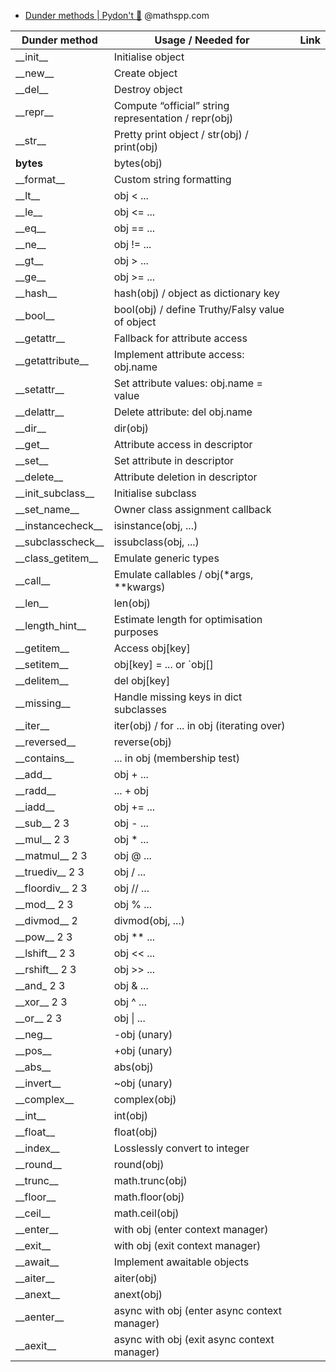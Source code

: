 ﻿- [Dunder methods | Pydon't 🐍](https://mathspp.com/blog/pydonts/dunder-methods) @mathspp.com


| Dunder method |	Usage / Needed for | Link |
| --- | --- | --- |
| \_\_init\_\_ | Initialise object ||
| \_\_new\_\_ | Create object ||
| \_\_del\_\_ | Destroy object ||
| \_\_repr\_\_ | Compute “official” string representation / repr(obj) ||
| \_\_str\_\_ | Pretty print object / str(obj) / print(obj) ||
| __bytes__ | bytes(obj) ||
| \_\_format\_\_ | Custom string formatting ||
| \_\_lt\_\_ | obj < ... ||
| \_\_le\_\_ | obj <= ... ||
| \_\_eq\_\_ | obj == ... ||
| \_\_ne\_\_ | obj != ... ||
| \_\_gt\_\_ | obj > ... ||
| \_\_ge\_\_ | obj >= ... ||
| \_\_hash\_\_ | hash(obj) / object as dictionary key ||
| \_\_bool\_\_ | bool(obj) / define Truthy/Falsy value of object ||
| \_\_getattr\_\_ | Fallback for attribute access ||
| \_\_getattribute\_\_ | Implement attribute access: obj.name ||
| \_\_setattr\_\_ | Set attribute values: obj.name = value ||
| \_\_delattr\_\_ | Delete attribute: del obj.name ||
| \_\_dir\_\_ | dir(obj) ||
| \_\_get\_\_ | Attribute access in descriptor ||
| \_\_set\_\_ | Set attribute in descriptor ||
| \_\_delete\_\_ | Attribute deletion in descriptor ||
| \_\_init_subclass\_\_ | Initialise subclass ||
| \_\_set_name\_\_ | Owner class assignment callback ||
| \_\_instancecheck\_\_ | isinstance(obj, ...) ||
| \_\_subclasscheck\_\_ | issubclass(obj, ...) ||
| \_\_class_getitem\_\_ | Emulate generic types ||
| \_\_call\_\_ | Emulate callables / obj(*args, **kwargs) ||
| \_\_len\_\_ | len(obj) ||
| \_\_length_hint\_\_ | Estimate length for optimisation purposes ||
| \_\_getitem\_\_ | Access obj[key] ||
| \_\_setitem\_\_ | obj[key] = ... or `obj[] ||
| \_\_delitem\_\_ | del obj[key] ||
| \_\_missing\_\_ | Handle missing keys in dict subclasses ||
| \_\_iter\_\_ | iter(obj) / for ... in obj (iterating over) ||
| \_\_reversed\_\_ | reverse(obj) ||
| \_\_contains\_\_ | ... in obj (membership test) ||
| \_\_add\_\_ | obj + ... ||
| \_\_radd\_\_ | ... + obj ||
| \_\_iadd\_\_ | obj += ... ||
| \_\_sub\_\_ 2 3 | obj - ... ||
| \_\_mul\_\_ 2 3 | obj * ... ||
| \_\_matmul\_\_ 2 3 | obj @ ... ||
| \_\_truediv\_\_ 2 3 | obj / ... ||
| \_\_floordiv\_\_ 2 3 | obj // ... ||
| \_\_mod\_\_ 2 3 | obj % ... ||
| \_\_divmod\_\_ 2 | divmod(obj, ...) ||
| \_\_pow\_\_ 2 3 | obj ** ... ||
| \_\_lshift\_\_ 2 3 | obj << ... ||
| \_\_rshift\_\_ 2 3 | obj >> ... ||
| \_\_and\_ 2 3 | obj & ... ||
| \_\_xor\_\_ 2 3 |	obj ^ ... ||
| \_\_or\_\_ 2 3 | obj \| ... ||
| \_\_neg\_\_ | -obj (unary) ||
| \_\_pos\_\_ | +obj (unary) ||
| \_\_abs\_\_ | abs(obj) ||
| \_\_invert\_\_ | ~obj (unary) ||
| \_\_complex\_\_ | complex(obj) ||
| \_\_int\_\_ | int(obj) ||
| \_\_float\_\_ | float(obj) ||
| \_\_index\_\_ | Losslessly convert to integer ||
| \_\_round\_\_ | round(obj) ||
| \_\_trunc\_\_ | math.trunc(obj) ||
| \_\_floor\_\_ | math.floor(obj) ||
| \_\_ceil\_\_ | math.ceil(obj) ||
| \_\_enter\_\_ | with obj (enter context manager) ||
| \_\_exit\_\_ | with obj (exit context manager) ||
| \_\_await\_\_ | Implement awaitable objects ||
| \_\_aiter\_\_ | aiter(obj) ||
| \_\_anext\_\_ | anext(obj) ||
| \_\_aenter\_\_ | async with obj (enter async context manager) ||
| \_\_aexit\_\_ | async with obj (exit async context manager) ||

